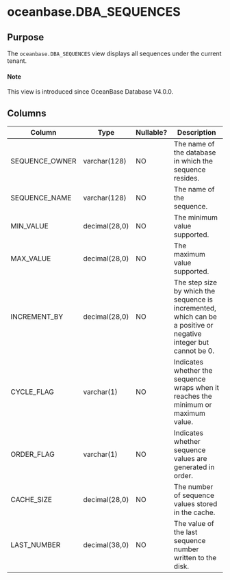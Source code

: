 # oceanbase.DBA_SEQUENCES

## Purpose

The `oceanbase.DBA_SEQUENCES` view displays all sequences under the current tenant.

<main id="notice" type='explain'>
  <h4>Note</h4>
  <p>This view is introduced since OceanBase Database V4.0.0. </p>
</main>

## Columns

| Column | Type | Nullable? | Description |
|----------------|---------------|----------------|-------------------|
| SEQUENCE_OWNER | varchar(128) | NO | The name of the database in which the sequence resides. |
| SEQUENCE_NAME | varchar(128) | NO | The name of the sequence. |
| MIN_VALUE | decimal(28,0) | NO | The minimum value supported. |
| MAX_VALUE | decimal(28,0) | NO | The maximum value supported. |
| INCREMENT_BY | decimal(28,0) | NO | The step size by which the sequence is incremented, which can be a positive or negative integer but cannot be 0. |
| CYCLE_FLAG | varchar(1) | NO | Indicates whether the sequence wraps when it reaches the minimum or maximum value. |
| ORDER_FLAG | varchar(1) | NO | Indicates whether sequence values are generated in order. |
| CACHE_SIZE | decimal(28,0) | NO | The number of sequence values stored in the cache. |
| LAST_NUMBER | decimal(38,0) | NO | The value of the last sequence number written to the disk. |